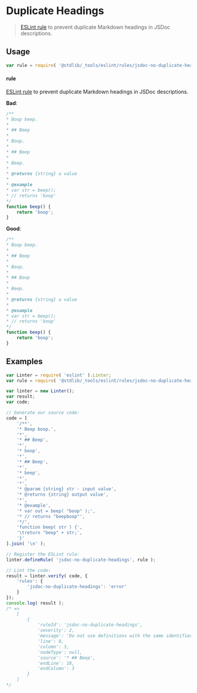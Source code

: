 # Duplicate Headings

> [ESLint rule][eslint-rules] to prevent duplicate Markdown headings in JSDoc descriptions.

<section class="intro">

</section>

<!-- /.intro -->

<section class="usage">

## Usage

```javascript
var rule = require( '@stdlib/_tools/eslint/rules/jsdoc-no-duplicate-headings' );
```

#### rule

[ESLint rule][eslint-rules] to prevent duplicate Markdown headings in JSDoc descriptions.

**Bad**:

<!-- eslint-disable stdlib/jsdoc-no-duplicate-headings, stdlib/jsdoc-markdown-remark -->

```javascript
/**
* Boop beep.
*
* ## Beep
*
* Boop.
*
* ## Beep
*
* Beep.
*
* @returns {string} a value
*
* @example
* var str = beep();
* // returns 'boop'
*/
function beep() {
    return 'boop';
}
```

**Good**:

```javascript
/**
* Boop beep.
*
* ## Beep
*
* Boop.
*
* ## Boop
*
* Beep.
*
* @returns {string} a value
*
* @example
* var str = beep();
* // returns 'boop'
*/
function beep() {
    return 'boop';
}
```

</section>

<!-- /.usage -->

<section class="examples">

## Examples

<!-- eslint no-undef: "error" -->

```javascript
var Linter = require( 'eslint' ).Linter;
var rule = require( '@stdlib/_tools/eslint/rules/jsdoc-no-duplicate-headings' );

var linter = new Linter();
var result;
var code;

// Generate our source code:
code = [
    '/**',
    '* Beep boop.',
    '*',
    '* ## Beep',
    '*',
    '* boop',
    '*',
    '* ## Beep',
    '*',
    '* beep',
    '*',
    '*',
    '* @param {string} str - input value',
    '* @returns {string} output value',
    '*',
    '* @example',
    '* var out = beep( "boop" );',
    '* // returns "beepboop"',
    '*/',
    'function beep( str ) {',
    '\treturn "beep" + str;',
    '}'
].join( '\n' );

// Register the ESLint rule:
linter.defineRule( 'jsdoc-no-duplicate-headings', rule );

// Lint the code:
result = linter.verify( code, {
    'rules': {
        'jsdoc-no-duplicate-headings': 'error'
    }
});
console.log( result );
/* =>
    [
        {
            'ruleId': 'jsdoc-no-duplicate-headings',
            'severity': 2,
            'message': 'Do not use definitions with the same identifier (3:1)',
            'line': 8,
            'column': 3,
            'nodeType': null,
            'source': '* ## Beep',
            'endLine': 18,
            'endColumn': 3
        }
    ]
*/
```

</section>

<!-- /.examples -->

<section class="links">

[eslint-rules]: https://eslint.org/docs/developer-guide/working-with-rules

</section>

<!-- /.links -->
